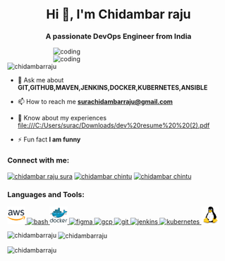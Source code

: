 <h1 align="center">Hi 👋, I'm Chidambar raju</h1>
<h3 align="center">A passionate DevOps Engineer from India</h3>
<img align="right" alt="coding"width="400" src="https://thumbs.gfycat.com/KindDistortedIrrawaddydolphin-size_restricted.gif">
<img align="right" alt="coding"width="400" scrc="https://giphy.com/gifs/network-technologies-connectivity-ITRemFlr5tS39AzQUL">

<p align="left"> <img src="https://komarev.com/ghpvc/?username=chidambarraju&label=Profile%20views&color=0e75b6&style=flat" alt="chidambarraju" /> </p>

- 💬 Ask me about **GIT,GITHUB,MAVEN,JENKINS,DOCKER,KUBERNETES,ANSIBLE**

- 📫 How to reach me **surachidambarraju@gmail.com**

- 📄 Know about my experiences [file:///C:/Users/surac/Downloads/dev%20resume%20%20(2).pdf](file:///C:/Users/surac/Downloads/dev%20resume%20%20(2).pdf)

- ⚡ Fun fact **I am funny**

<h3 align="left">Connect with me:</h3>
<p align="left">
<a href="https://linkedin.com/in/chidambar raju sura" target="blank"><img align="center" src="https://raw.githubusercontent.com/rahuldkjain/github-profile-readme-generator/master/src/images/icons/Social/linked-in-alt.svg" alt="chidambar raju sura" height="30" width="40" /></a>
<a href="https://fb.com/chidambar chintu" target="blank"><img align="center" src="https://raw.githubusercontent.com/rahuldkjain/github-profile-readme-generator/master/src/images/icons/Social/facebook.svg" alt="chidambar chintu" height="30" width="40" /></a>
<a href="https://instagram.com/chidambar chintu" target="blank"><img align="center" src="https://raw.githubusercontent.com/rahuldkjain/github-profile-readme-generator/master/src/images/icons/Social/instagram.svg" alt="chidambar chintu" height="30" width="40" /></a>
</p>

<h3 align="left">Languages and Tools:</h3>
<p align="left"> <a href="https://aws.amazon.com" target="_blank" rel="noreferrer"> <img src="https://raw.githubusercontent.com/devicons/devicon/master/icons/amazonwebservices/amazonwebservices-original-wordmark.svg" alt="aws" width="40" height="40"/> </a> <a href="https://www.gnu.org/software/bash/" target="_blank" rel="noreferrer"> <img src="https://www.vectorlogo.zone/logos/gnu_bash/gnu_bash-icon.svg" alt="bash" width="40" height="40"/> </a> <a href="https://www.docker.com/" target="_blank" rel="noreferrer"> <img src="https://raw.githubusercontent.com/devicons/devicon/master/icons/docker/docker-original-wordmark.svg" alt="docker" width="40" height="40"/> </a> <a href="https://www.figma.com/" target="_blank" rel="noreferrer"> <img src="https://www.vectorlogo.zone/logos/figma/figma-icon.svg" alt="figma" width="40" height="40"/> </a> <a href="https://cloud.google.com" target="_blank" rel="noreferrer"> <img src="https://www.vectorlogo.zone/logos/google_cloud/google_cloud-icon.svg" alt="gcp" width="40" height="40"/> </a> <a href="https://git-scm.com/" target="_blank" rel="noreferrer"> <img src="https://www.vectorlogo.zone/logos/git-scm/git-scm-icon.svg" alt="git" width="40" height="40"/> </a> <a href="https://www.jenkins.io" target="_blank" rel="noreferrer"> <img src="https://www.vectorlogo.zone/logos/jenkins/jenkins-icon.svg" alt="jenkins" width="40" height="40"/> </a> <a href="https://kubernetes.io" target="_blank" rel="noreferrer"> <img src="https://www.vectorlogo.zone/logos/kubernetes/kubernetes-icon.svg" alt="kubernetes" width="40" height="40"/> </a> <a href="https://www.linux.org/" target="_blank" rel="noreferrer"> <img src="https://raw.githubusercontent.com/devicons/devicon/master/icons/linux/linux-original.svg" alt="linux" width="40" height="40"/> </a> </p>

<p><img align="left" src="https://github-readme-stats.vercel.app/api/top-langs?username=chidambarraju&show_icons=true&locale=en&layout=compact" alt="chidambarraju" /></p>

<p>&nbsp;<img align="center" src="https://github-readme-stats.vercel.app/api?username=chidambarraju&show_icons=true&locale=en" alt="chidambarraju" /></p>

<p><img align="center" src="https://github-readme-streak-stats.herokuapp.com/?user=chidambarraju&" alt="chidambarraju" /></p>

